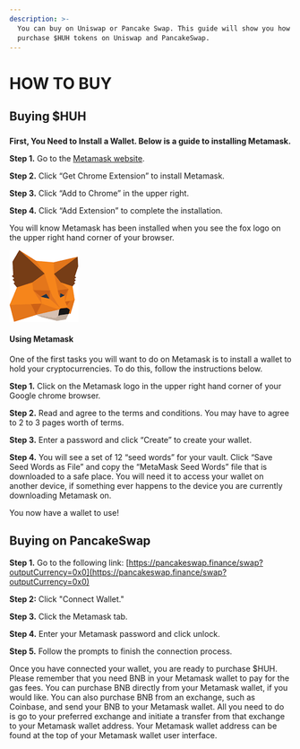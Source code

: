 ```yaml
---
description: >-
  You can buy on Uniswap or Pancake Swap. This guide will show you how to
  purchase $HUH tokens on Uniswap and PancakeSwap.
---
```


# HOW TO BUY

## Buying $HUH

### &#x20;<a href="#buying-usdfloki" id="buying-usdfloki"></a>

**First, You Need to Install a Wallet. Below is a guide to installing Metamask.**

**Step 1.** Go to the [Metamask website](https://metamask.io).

**Step 2.** Click “Get Chrome Extension” to install Metamask.

**Step 3.** Click “Add to Chrome” in the upper right.

**Step 4.** Click “Add Extension” to complete the installation.

You will know Metamask has been installed when you see the fox logo on the upper right hand corner of your browser.

![](<../.gitbook/assets/image (2) (1) (1).png>)

#### **Using Metamask**

One of the first tasks you will want to do on Metamask is to install a wallet to hold your cryptocurrencies. To do this, follow the instructions below.

**Step 1.** Click on the Metamask logo in the upper right hand corner of your Google chrome browser.

**Step 2.** Read and agree to the terms and conditions. You may have to agree to 2 to 3 pages worth of terms.

**Step 3.** Enter a password and click “Create” to create your wallet.

**Step 4.** You will see a set of 12 “seed words” for your vault. Click “Save Seed Words as File” and copy the “MetaMask Seed Words” file that is downloaded to a safe place. You will need it to access your wallet on another device, if something ever happens to the device you are currently downloading Metamask on.

You now have a wallet to use!

## Buying on PancakeSwap

**Step 1.** Go to the following link: [https://pancakeswap.finance/swap?outputCurrency=0x0](https://pancakeswap.finance/swap?outputCurrency=0x0)

**Step 2:** Click "Connect Wallet."

**Step 3.** Click the Metamask tab.

**Step 4.** Enter your Metamask password and click unlock.

**Step 5.** Follow the prompts to finish the connection process.

Once you have connected your wallet, you are ready to purchase $HUH. Please remember that you need BNB in your Metamask wallet to pay for the gas fees. You can purchase BNB directly from your Metamask wallet, if you would like. You can also purchase BNB from an exchange, such as Coinbase, and send your BNB to your Metamask wallet. All you need to do is go to your preferred exchange and initiate a transfer from that exchange to your Metamask wallet address. Your Metamask wallet address can be found at the top of your Metamask wallet user interface.
